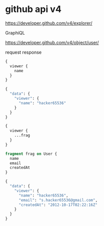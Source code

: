 # github api v4


https://developer.github.com/v4/explorer/


GraphiQL

https://developer.github.com/v4/object/user/

request response
```graphql
{
  viewer {
    name
  }
}
```

```graphql
{
  "data": {
    "viewer": {
      "name": "hacker65536"
    }
  }
}
```


```graphql
{
  viewer {
    ...frag
  }
}

fragment frag on User {
  name
  email
  createdAt
}
```
```graphql
{
  "data": {
    "viewer": {
      "name": "hacker65536",
      "email": "s.hacker65536@gmail.com",
      "createdAt": "2012-10-17T02:22:16Z"
    }
  }
}
```
